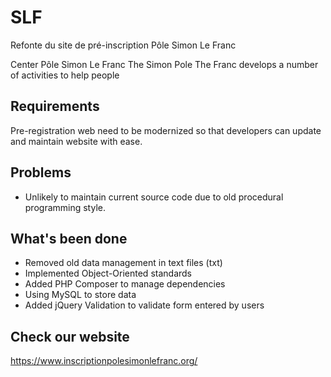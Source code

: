 # SLF
Refonte du site de pré-inscription Pôle Simon Le Franc

Center Pôle Simon Le Franc The Simon Pole The Franc develops a number of activities to help people

## Requirements
Pre-registration web need to be modernized so that developers can update and maintain website with ease.

## Problems
+ Unlikely to maintain current source code due to old procedural programming style. 

## What's been done
+ Removed old data management in text files (txt)
+ Implemented Object-Oriented standards
+ Added PHP Composer to manage dependencies
+ Using MySQL to store data
+ Added jQuery Validation to validate form entered by users
 

## Check our website 
https://www.inscriptionpolesimonlefranc.org/

